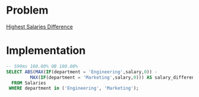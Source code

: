 # Problem

[Highest Salaries Difference](https://leetcode.com/problems/highest-salaries-difference/)

# Implementation

```sql
-- 599ms 100.00% 0B 100.00%
SELECT ABS(MAX(IF(department = 'Engineering',salary,0)) - 
         MAX(IF(department = 'Marketing',salary,0))) AS salary_difference
  FROM Salaries
 WHERE department in ('Engineering', 'Marketing');
```
